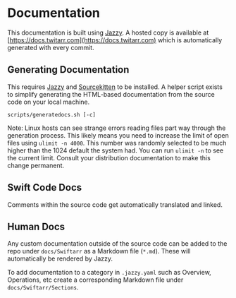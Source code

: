 Documentation
=============

This documentation is built using [Jazzy](https://github.com/realm/jazzy/). A hosted copy is available at [https://docs.twitarr.com](https://docs.twitarr.com) which is automatically generated with every commit.

Generating Documentation
------------------------
This requires [Jazzy](https://github.com/realm/jazzy/) and [Sourcekitten](https://github.com/jpsim/SourceKitten) to be installed. A helper script exists to simplify generating the HTML-based documentation from the source code on your local machine.

```
scripts/generatedocs.sh [-c]
```

Note: Linux hosts can see strange errors reading files part way through the generation
process. This likely means you need to increase the limit of open files using `ulimit -n 4000`. This number was
randomly selected to be much higher than the 1024 default the system had. You can run `ulimit -n` to see the current limit. Consult your distribution documentation to make this change permanent.

Swift Code Docs
---------------
Comments within the source code get automatically translated and linked.

Human Docs
----------
Any custom documentation outside of the source code can be added to the repo under `docs/Swiftarr` as a Markdown file (`*.md`). These will automatically be rendered by Jazzy.

To add documentation to a category in `.jazzy.yaml` such as Overview, Operations, etc create a corresponding Markdown file under `docs/Swiftarr/Sections`.